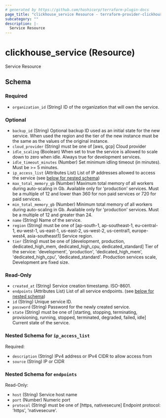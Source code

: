 ```yaml
---
# generated by https://github.com/hashicorp/terraform-plugin-docs
page_title: "clickhouse_service Resource - terraform-provider-clickhouse"
subcategory: ""
description: |-
  Service Resource
---
```


# clickhouse_service (Resource)

Service Resource



<!-- schema generated by tfplugindocs -->
## Schema

### Required

- `organization_id` (String) ID of the organization that will own the service.

### Optional

- `backup_id` (String) Optional backup ID used as an initial state for the new service. When used the region and the tier of the new instance must be the same as the values of the original instance.
- `cloud_provider` (String) must be one of [aws, gcp]
Cloud provider
- `idle_scaling` (Boolean) When set to true the service is allowed to scale down to zero when idle. Always true for development services.
- `idle_timeout_minutes` (Number) Set minimum idling timeout (in minutes). Must be &gt;= 5 minutes.
- `ip_access_list` (Attributes List) List of IP addresses allowed to access the service (see [below for nested schema](#nestedatt--ip_access_list))
- `max_total_memory_gb` (Number) Maximum total memory of all workers during auto-scaling in Gb. Available only for 'production' services. Must be a multiple of 12 and lower than 360 for non paid services or 720 for paid services.
- `min_total_memory_gb` (Number) Minimum total memory of all workers during auto-scaling in Gb. Available only for 'production' services. Must be a multiple of 12 and greater than 24.
- `name` (String) Name of the service.
- `region` (String) must be one of [ap-south-1, ap-southeast-1, eu-central-1, eu-west-1, us-east-1, us-east-2, us-west-2, us-central1, europe-west4, asia-southeast1]
Service region.
- `tier` (String) must be one of [development, production, dedicated_high_mem, dedicated_high_cpu, dedicated_standard]
Tier of the service: 'development', 'production', 'dedicated_high_mem', 'dedicated_high_cpu', 'dedicated_standard'. Production services scale, Development are fixed size.

### Read-Only

- `created_at` (String) Service creation timestamp. ISO-8601.
- `endpoints` (Attributes List) List of all service endpoints. (see [below for nested schema](#nestedatt--endpoints))
- `id` (String) Unique service ID.
- `password` (String) Password for the newly created service.
- `state` (String) must be one of [starting, stopping, terminating, provisioning, running, stopped, terminated, degraded, failed, idle]
Current state of the service.

<a id="nestedatt--ip_access_list"></a>
### Nested Schema for `ip_access_list`

Required:

- `description` (String) IPv4 address or IPv4 CIDR to allow access from
- `source` (String) IP or CIDR


<a id="nestedatt--endpoints"></a>
### Nested Schema for `endpoints`

Read-Only:

- `host` (String) Service host name
- `port` (Number) Numeric port
- `protocol` (String) must be one of [https, nativesecure]
Endpoint protocol: 'https', 'nativesecure'.


